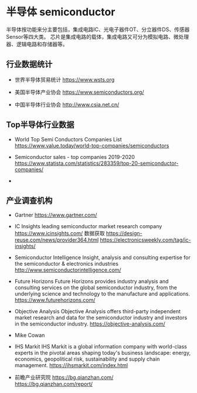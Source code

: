 # 半导体 semiconductor

半导体按功能来分主要包括，集成电路IC、光电子器件OT、分立器件DS、传感器Sensor等四大类。
芯片是集成电路的载体，集成电路又可分为模拟电路、微处理器、逻辑电路和存储器等。


## 行业数据统计
- 世界半导体贸易统计
https://www.wsts.org

- 美国半导体产业协会
https://www.semiconductors.org/

- 中国半导体行业协会
http://www.csia.net.cn/


## Top半导体行业数据
- World Top Semi Conductors Companies List
https://www.value.today/world-top-companies/semiconductors

- Semiconductor sales - top companies 2019-2020
https://www.statista.com/statistics/283359/top-20-semiconductor-companies/

- 


## 产业调查机构

+ Gartner
https://www.gartner.com/

+ IC Insights
leading semiconductor market research company 
https://www.icinsights.com/
数据获取
https://design-reuse.com/news/provider364.html
https://electronicsweekly.com/tag/ic-insights/


+ Semiconductor Intelligence
Insight, analysis and consulting expertise for the semiconductor & electronics industries
http://www.semiconductorintelligence.com/


+ Future Horizons
Future Horizons provides industry analysis and consulting services on the global semiconductor industry, from the underlying science and technology to the manufacture and applications.
https://www.futurehorizons.com/

 
+ Objective Analysis
Objective Analysis offers third-party independent market research and data for the semiconductor industry and investors in the semiconductor industry. 
https://objective-analysis.com/


+ Mike Cowan


+ IHS Markit
IHS Markit is a global information company with world-class experts in the pivotal areas shaping today's business landscape: energy, economics, geopolitical risk, sustainability and supply chain management. 
https://ihsmarkit.com/index.html

+ 前瞻产业研究院
https://bg.qianzhan.com/
https://bg.qianzhan.com/report/


